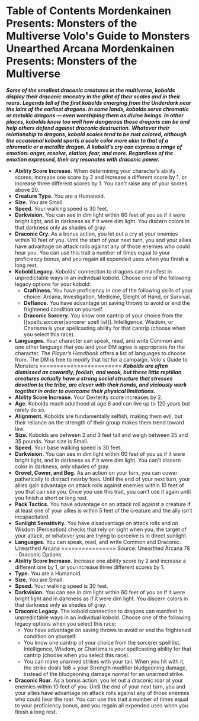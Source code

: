 Table of Contents
Mordenkainen Presents: Monsters of the Multiverse
Volo's Guide to Monsters
Unearthed Arcana
Mordenkainen Presents: Monsters of the Multiverse
=================================================
***Some of the smallest draconic creatures in the multiverse, kobolds display their draconic ancestry in the glint of their scales and in their roars. Legends tell of the first kobolds emerging from the Underdark near the lairs of the earliest dragons. In some lands, kobolds serve chromatic or metallic dragons — even worshiping them as divine beings. In other places, kobolds know too well how dangerous those dragons can be and help others defend against draconic destruction.***
***Whatever their relationship to dragons, kobold scales tend to be rust colored, although the occasional kobold sports a scale color more akin to that of a chromatic or a metallic dragon. A kobold’s cry can express a range of emotion: anger, resolve, elation, fear, and more. Regardless of the emotion expressed, their cry resonates with draconic power.***
* **Ability Score Increase.** When determining your character’s ability scores, increase one score by 2 and increase a different score by 1, or increase three different scores by 1. You can't raise any of your scores above 20.
* **Creature Type.** You are a Humanoid.
* **Size.** You are Small.
* **Speed.** Your walking speed is 30 feet.
* **Darkvision.** You can see in dim light within 60 feet of you as if it were bright light, and in darkness as if it were dim light. You discern colors in that darkness only as shades of gray.
* **Draconic Cry.** As a bonus action, you let out a cry at your enemies within 10 feet of you. Until the start of your next turn, you and your allies have advantage on attack rolls against any of those enemies who could hear you. You can use this trait a number of times equal to your proficiency bonus, and you regain all expended uses when you finish a long rest.
* **Kobold Legacy.** Kobolds’ connection to dragons can manifest in unpredictable ways in an individual kobold. Choose one of the following legacy options for your kobold:
	+ **Craftiness.** You have proficiency in one of the following skills of your choice: Arcana, Investigation, Medicine, Sleight of Hand, or Survival.
	+ **Defiance.** You have advantage on saving throws to avoid or end the frightened condition on yourself.
	+ **Draconic Sorcery.** You know one cantrip of your choice from the [[spells:sorcerer|sorcerer spell list]]. Intelligence, Wisdom, or Charisma is your spellcasting ability for that cantrip (choose when you select this race).
* **Languages.** Your character can speak, read, and write Common and one other language that you and your DM agree is appropriate for the character. The *Player’s Handbook* offers a list of languages to choose from. The DM is free to modify that list for a campaign.
Volo's Guide to Monsters
========================
***Kobolds are often dismissed as cowardly, foolish, and weak, but these little reptilian creatures actually have a strong social structure that stresses devotion to the tribe, are clever with their hands, and viciously work together in order to overcome their physical limitations.***
* **Ability Score Increase.** Your Dexterity score increases by 2.
* **Age.** Kobolds reach adulthood at age 6 and can live up to 120 years but rarely do so.
* **Alignment.** Kobolds are fundamentally selfish, making them evil, but their reliance on the strength of their group makes them trend toward law.
* **Size.** Kobolds are between 2 and 3 feet tall and weigh between 25 and 35 pounds. Your size is Small.
* **Speed.** Your base walking speed is 30 feet.
* **Darkvision.** You can see in dim light within 60 feet of you as if it were bright light, and in darkness as if it were dim light. You can't discern color in darkness, only shades of gray.
* **Grovel, Cower, and Beg.** As an action on your turn, you can cower pathetically to distract nearby foes. Until the end of your next turn, your allies gain advantage on attack rolls against enemies within 10 feet of you that can see you. Once you use this trait, you can't use it again until you finish a short or long rest.
* **Pack Tactics.** You have advantage on an attack roll against a creature if at least one of your allies is within 5 feet of the creature and the ally isn't incapacitated.
* **Sunlight Sensitivity.** You have disadvantage on attack rolls and on Wisdom (Perception) checks that rely on sight when you, the target of your attack, or whatever you are trying to perceive is in direct sunlight.
* **Languages.** You can speak, read, and write Common and Draconic.
Unearthed Arcana
================
Source: Unearthed Arcana 78 - Draconic Options
* **Ability Score Increase.** Increase one ability score by 2 and increase a different one by 1, or you increase three different scores by 1.
* **Type.** You are a Humanoid.
* **Size.** You are Small.
* **Speed.** Your walking speed is 30 feet.
* **Darkvision.** You can see in dim light within 60 feet of you as if it were bright light and in darkness as if it were dim light. You discern colors in that darkness only as shades of gray.
* **Draconic Legacy.** The kobold connection to dragons can manifest in unpredictable ways in an individual kobold. Choose one of the following legacy options when you select this race:
	+ You have advantage on saving throws to avoid or end the frightened condition on yourself.
	+ You know one cantrip of your choice from the sorcerer spell list. Intelligence, Wisdom, or Charisma is your spellcasting ability for that cantrip (choose when you select this race).
	+ You can make unarmed strikes with your tail. When you hit with it, the strike deals 1d6 + your Strength modifier bludgeoning damage, instead of the bludgeoning damage normal for an unarmed strike.
* **Draconic Roar.** As a bonus action, you let out a draconic roar at your enemies within 10 feet of you. Until the end of your next turn, you and your allies have advantage on attack rolls against any of those enemies who could hear the roar. You can use this trait a number of times equal to your proficiency bonus, and you regain all expended uses when you finish a long rest.